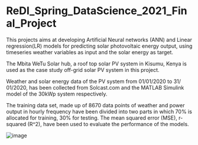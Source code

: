 # ReDI_Spring_DataScience_2021_Final_Project

This projects aims at developing  Artificial Neural networks (ANN) and Linear regression(LR) models for predicting solar photovoltaic energy output, using timeseries weather variables as input and the solar energy as target.

The Mbita WeTu Solar hub, a roof top solar PV system in Kisumu, Kenya is used as the case study off-grid solar PV system in this project.

Weather and solar energy data of the PV system from 01/01/2020 to 31/ 01/2020, has been collected from Solcast.com and the MATLAB Simulink model of the 30kWp system respectively.

The training data set, made up of 8670 data points of weather and power output in hourly frequency have been divided into two parts in which 70% is allocated for training, 30%  for testing. The mean squared error (MSE), r-squared (R^2), have been  used to evaluate the performance of the models.


![image](https://user-images.githubusercontent.com/66952636/122675920-f8f85780-d1db-11eb-917a-000da66c4a5d.png)

